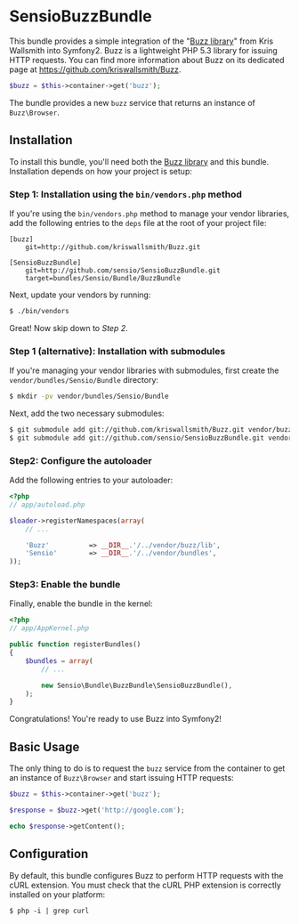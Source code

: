 SensioBuzzBundle
================

This bundle provides a simple integration of the "[Buzz
library](/kriswallsmith/Buzz)" from Kris Wallsmith into Symfony2. Buzz is a
lightweight PHP 5.3 library for issuing HTTP requests. You can find more
information about Buzz on its dedicated page at
https://github.com/kriswallsmith/Buzz.

``` php
$buzz = $this->container->get('buzz');
````

The bundle provides a new `buzz` service that returns an instance of `Buzz\Browser`.

## Installation

To install this bundle, you'll need both the [Buzz library](kriswallsmith/Buzz)
and this bundle. Installation depends on how your project is setup:

### Step 1: Installation using the `bin/vendors.php` method

If you're using the `bin/vendors.php` method to manage your vendor libraries,
add the following entries to the `deps` file at the root of your project file:

```
[buzz]
    git=http://github.com/kriswallsmith/Buzz.git

[SensioBuzzBundle]
    git=http://github.com/sensio/SensioBuzzBundle.git
    target=bundles/Sensio/Bundle/BuzzBundle
```

Next, update your vendors by running:

``` bash
$ ./bin/vendors
```

Great! Now skip down to *Step 2*.

### Step 1 (alternative): Installation with submodules

If you're managing your vendor libraries with submodules, first create the
`vendor/bundles/Sensio/Bundle` directory:

``` bash
$ mkdir -pv vendor/bundles/Sensio/Bundle
```

Next, add the two necessary submodules:

``` bash
$ git submodule add git://github.com/kriswallsmith/Buzz.git vendor/buzz
$ git submodule add git://github.com/sensio/SensioBuzzBundle.git vendor/bundles/Sensio/Bundle/BuzzBundle
```

### Step2: Configure the autoloader

Add the following entries to your autoloader:

``` php
<?php
// app/autoload.php

$loader->registerNamespaces(array(
    // ...

    'Buzz'          => __DIR__.'/../vendor/buzz/lib',
    'Sensio'        => __DIR__.'/../vendor/bundles',
));
```

### Step3: Enable the bundle

Finally, enable the bundle in the kernel:

``` php
<?php
// app/AppKernel.php

public function registerBundles()
{
    $bundles = array(
        // ...

        new Sensio\Bundle\BuzzBundle\SensioBuzzBundle(),
    );
}
```

Congratulations! You're ready to use Buzz into Symfony2!

## Basic Usage

The only thing to do is to request the `buzz` service from the container to get an instance of `Buzz\Browser` and start issuing HTTP requests:

``` php
$buzz = $this->container->get('buzz');

$response = $buzz->get('http://google.com');

echo $response->getContent();
```

## Configuration

By default, this bundle configures Buzz to perform HTTP requests with the cURL extension. You must check that the cURL PHP extension is correctly installed on your platform:

``` console
$ php -i | grep curl
```
